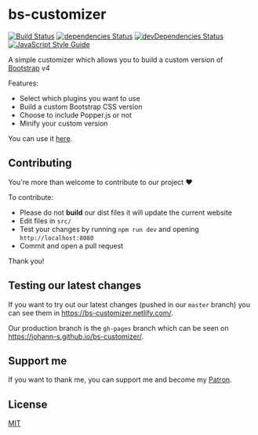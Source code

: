# bs-customizer

[![Build Status](https://img.shields.io/travis/Johann-S/bs-customizer/master.svg?label=Build%20Status)](https://travis-ci.org/Johann-S/bs-customizer)
[![dependencies Status](https://img.shields.io/david/Johann-S/bs-customizer.svg)](https://david-dm.org/Johann-S/bs-customizer)
[![devDependencies Status](https://img.shields.io/david/dev/Johann-S/bs-customizer.svg)](https://david-dm.org/Johann-S/bs-customizer?type=dev)
[![JavaScript Style Guide](https://img.shields.io/badge/code_style-standard-brightgreen.svg)](https://standardjs.com/)

A simple customizer which allows you to build a custom version of [Bootstrap](https://getbootstrap.com/) v4

Features:

- Select which plugins you want to use
- Build a custom Bootstrap CSS version
- Choose to include Popper.js or not
- Minify your custom version

You can use it [here](https://johann-s.github.io/bs-customizer/).

## Contributing

You're more than welcome to contribute to our project :heart:

To contribute:

- Please do not **build** our dist files it will update the current website
- Edit files in `src/`
- Test your changes by running `npm run dev` and opening `http://localhost:8080`
- Commit and open a pull request

Thank you!

## Testing our latest changes

If you want to try out our latest changes (pushed in our `master` branch) you can see them in <https://bs-customizer.netlify.com/>.

Our production branch is the `gh-pages` branch which can be seen on <https://johann-s.github.io/bs-customizer/>.

## Support me

If you want to thank me, you can support me and become my [Patron](https://www.patreon.com/jservoire).

## License

[MIT](https://github.com/Johann-S/bs-customizer/blob/master/LICENSE)
